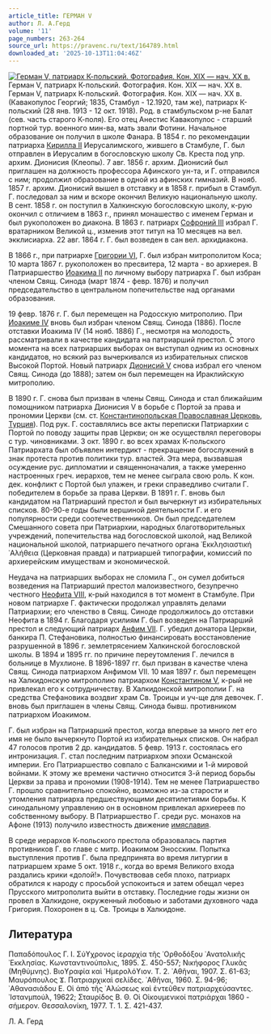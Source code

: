 ```yaml
---
article_title: ГЕРМАН V
author: Л. А.Герд
volume: '11'
page_numbers: 263-264
source_url: https://pravenc.ru/text/164789.html
downloaded_at: '2025-10-13T11:04:46Z'
---
```


[![Герман V, патриарх К-польский. Фотография. Кон. XIX — нач. ХХ в.](https://pravenc.ru/data/999/467/1234/i200.jpg "Кликните для увеличения картинки")](https://pravenc.ru/data/999/467/1234/i400.jpg)Герман V, патриарх К-польский. Фотография. Кон. XIX — нач. ХХ в.  
Герман V, патриарх К-польский. Фотография. Кон. XIX — нач. ХХ в.(Кавакопулос Георгий; 1835, Стамбул - 12.1920, там же), патриарх К-польский (28 янв. 1913 - 12 окт. 1918). Род. в стамбульском р-не Балат (сев. часть старого К-поля). Его отец Анестис Кавакопулос - старший портной тур. военного мин-ва, мать звали Фотини. Начальное образование он получил в школе Фанара. В 1854 г. по рекомендации патриарха [Кирилла II](<https://pravenc.ru/text/Кирилла II.html>) Иерусалимского, жившего в Стамбуле, Г. был отправлен в Иерусалим в богословскую школу Св. Креста под упр. архим. Дионисия (Клеопы). 7 авг. 1856 г. архим. Дионисий был приглашен на должность профессора Афинского ун-та, и Г. отправился с ним; продолжил образование в одной из афинских гимназий. В нояб. 1857 г. архим. Дионисий вышел в отставку и в 1858 г. прибыл в Стамбул. Г. последовал за ним и вскоре окончил Великую национальную школу. В сент. 1858 г. он поступил в Халкинскую богословскую школу, к-рую окончил с отличием в 1863 г., принял монашество с именем Герман и был рукоположен во диакона. В 1863 г. патриарх [Софроний III](<https://pravenc.ru/text/Софроний III.html>) избрал Г. вратарником Великой ц., изменив этот титул на 10 месяцев на вел. экклисиарха. 22 авг. 1864 г. Г. был возведен в сан вел. архидиакона.

В 1866 г., при патриархе [Григории VI](<https://pravenc.ru/text/Григории VI.html>), Г. был избран митрополитом Коса; 10 марта 1867 г. рукоположен во пресвитера, 12 марта - во архиерея. В Патриаршество [Иоакима II](<https://pravenc.ru/text/Иоаким II.html>) по личному выбору патриарха Г. был избран членом Свящ. Синода (март 1874 - февр. 1876) и получил председательство в центральном попечительстве над органами образования.

19 февр. 1876 г. Г. был перемещен на Родосскую митрополию. При [Иоакиме IV](<https://pravenc.ru/text/Иоакиме IV.html>) вновь был избран членом Свящ. Синода (1886). После отставки Иоакима IV (14 нояб. 1886) Г., несмотря на молодость, рассматривали в качестве кандидата на патриарший престол. С этого момента на всех патриарших выборах он выступал одним из основных кандидатов, но всякий раз вычеркивался из избирательных списков Высокой Портой. Новый патриарх [Дионисий V](<https://pravenc.ru/text/Дионисий V.html>) снова избрал его членом Свящ. Синода (до 1888); затем он был перемещен на Ираклийскую митрополию.

В 1890 г. Г. снова был призван в члены Свящ. Синода и стал ближайшим помощником патриарха Дионисия V в борьбе с Портой за права и прономии Церкви (см. ст. [Константинопольская Православная Церковь](<https://pravenc.ru/text/Константинопольская Православная Церковь.html>), [Турция](https://pravenc.ru/text/Турция.html)). Под рук. Г. составлялись все акты переписки Патриархии с Портой по поводу защиты прав Церкви; он же осуществлял переговоры с тур. чиновниками. 3 окт. 1890 г. во всех храмах К-польского Патриархата был объявлен интердикт - прекращение богослужений в знак протеста против политики тур. властей. Эта мера, вызвавшая осуждение рус. дипломатии и священноначалия, а также умеренно настроенных греч. иерархов, тем не менее сыграла свою роль. К кон. дек. конфликт с Портой был улажен, и греки справедливо считали Г. победителем в борьбе за права Церкви. В 1891 г. Г. вновь был кандидатом на Патриарший престол и был вычеркнут из избирательных списков. 80-90-е годы были вершиной деятельности Г. и его популярности среди соотечественников. Он был председателем Смешанного совета при Патриархии, народных благотворительных учреждений, попечительства над богословской школой, над Великой национальной школой, патриаршего печатного органа ᾿Εκκλησιαστική ᾿Αλήθεια (Церковная правда) и патриаршей типографии, комиссий по архиерейским имуществам и экономической.

Неудача на патриарших выборах не сломила Г., он сумел добиться возведения на Патриарший престол малоизвестного, безупречно честного [Неофита VIII](<https://pravenc.ru/text/Неофита VIII.html>), к-рый находился в тот момент в Стамбуле. При новом патриархе Г. фактически продолжал управлять делами Патриархии; его членство в Свящ. Синоде продолжилось до отставки Неофита в 1894 г. Благодаря усилиям Г. был возведен на Патриарший престол и следующий патриарх [Анфим VII](<https://pravenc.ru/text/Анфим VII.html>). Г. убедил донатора Церкви, банкира П. Стефановика, полностью финансировать восстановление разрушенной в 1896 г. землетрясением Халкинской богословской школы. В 1894 и 1895 гг. по причине переутомления Г. лечился в больнице в Мухлионе. В 1896-1897 гг. был призван в качестве члена Свящ. Синода патриархом Анфимом VII. 10 мая 1897 г. был перемещен на Халкидонскую митрополию патриархом [Константином V](<https://pravenc.ru/text/Константином V.html>), к-рый не привлекал его к сотрудничеству. В Халкидонской митрополии Г. на средства Стефановика воздвиг храм Св. Троицы и уч-ще для девочек. Г. вновь был приглашен в члены Свящ. Синода бывш. противником патриархом Иоакимом.

Г. был избран на Патриарший престол, когда впервые за много лет его имя не было вычеркнуто Портой из избирательных списков. Он набрал 47 голосов против 2 др. кандидатов. 5 февр. 1913 г. состоялась его интронизация. Г. стал последним патриархом эпохи Османской империи. Его Патриаршество совпало с Балканскими и 1-й мировой войнами. К этому же времени частично относится 3-й период борьбы Церкви за права и прономии (1908-1914). Тем не менее Патриаршество Г. прошло сравнительно спокойно, возможно из-за старости и утомления патриарха предшествующими десятилетиями борьбы. К синодальному управлению он в основном привлекал архиереев по собственному выбору. В Патриаршество Г. среди рус. монахов на Афоне (1913) получило известность движение [имяславия](https://pravenc.ru/text/имяславия.html).

В среде иерархов К-польского престола образовалась партия противников Г. во главе с митр. Иоакимом Эносским. Попытка выступления против Г. была предпринята во время литургии в патриаршем храме 5 окт. 1918 г., когда во время Великого входа раздались крики «долой!». Почувствовав себя плохо, патриарх обратился к народу с просьбой успокоиться и затем обещал через Прусского митрополита выйти в отставку. Последние годы жизни он провел в Халкидоне, окруженный любовью и заботами духовного чада Григория. Похоронен в ц. Св. Троицы в Халкидоне.

## Литература

Παπαδόπουλος Γ. Ι. Σύϒχρονος ἱεραρχία τῆς ᾿Ορθοδόξου ᾿Ανατολικῆς ᾿Εκκλησίας. Κωνσταντινούπολις, 1895. Σ. 450-557; Νικήφορος Γλυκᾶς (Μηθύμνης). Βιοϒραφία καὶ ῾Ημερολόϒιον. Τ. 2. ᾿Αθῆναι, 1907. Σ. 61-63; Μαυρόπουλος Ϫ. Πατριαρχικαὶ σελίδες. ᾿Αθῆναι, 1960. Σ. 94-96; ᾿Αθανασιάδου Ε. Οἱ ἀπὸ τῆς ᾿Αλώσεως καὶ ἐντεῦθεν πατριαρχεύσαντες. ᾿Ιστανμπούλ, 19622; Σταυρίδος Β. Θ. Οἱ Οἰκουμενικοί πατριάρχαι 1860 - σήμερον. Θεσσαλονίκη, 1977. Τ. 1. Σ. 421-437.

Л. А.  Герд
